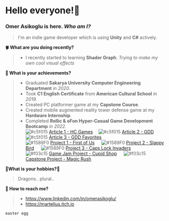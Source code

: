 # Hello everyone!:mage:
### Omer Asikoglu is here. ***Who am I?***
>I'm an indie game developer which is using **Unity** and **C#** actively.

**:four_leaf_clover: What are you doing recently?**
>- I recently started to learning **Shader Graph**. _Trying to make my own cool visual effects_

**:rainbow: What is your achievements?**
>- Graduated **Sakarya University Computer Engineering Department** _in 2020._
>- Took **C1 English Certificate** from **American Cultural School** _in 2019._
>- Created PC platformer game at my **Capstone Course**.
>- Created mobile augmented reality tower defense game at my **Hardware Internship**.
>- Completed **Rollic & oFon Hyper-Casual Game Development Bootcamp** _in 2022._
<br> ![#c5f015](https://via.placeholder.com/15/c5f015/000000?text=+) [Article 1 - HC Games](https://drive.google.com/file/d/1eHmsuyqpdO4nrmYG2zQ_ZEYlxum4Fv_f/view)
&emsp;![#c5f015](https://via.placeholder.com/15/c5f015/000000?text=+) [Article 2 - GDD](https://drive.google.com/file/d/162YmPytyYFBvxmrFhnuZNb8bZWpVfji8/view)
&emsp;![#c5f015](https://via.placeholder.com/15/c5f015/000000?text=+) [Article 3 - GDD Favorites](https://drive.google.com/file/d/1sJpPvig2I45WApjglh_O9WEPux71u_o5/view)
<br> ![#1589F0](https://via.placeholder.com/15/1589F0/000000?text=+) [Project 1 - First of Us](https://github.com/KodluyoruzDev147/H3-OmerAsikoglu-FirstOfUs)
&emsp; ![#1589F0](https://via.placeholder.com/15/1589F0/000000?text=+) [Project 2 - Slappy Bird](https://github.com/Rollic-oFON-Game-Development-Bootcamp/flappy-bird-omerasikoglu)
&emsp; ![#1589F0](https://via.placeholder.com/15/1589F0/000000?text=+) [Project 3 - Caps Lock Invaders](https://github.com/Rollic-oFON-Game-Development-Bootcamp/space-invaders-omerasikoglu.git)
<br> ![#f03c15](https://via.placeholder.com/15/f03c15/000000?text=+) [Game Jam Project - Cupid Shop](https://github.com/SenaCelebi/Rollic-Bootcamp-Game-Jam.git)
&emsp; ![#f03c15](https://via.placeholder.com/15/f03c15/000000?text=+) [Capstone Project - Magic Rush](https://github.com/omerasikoglu/Capstone-Runner)

**:dragon_face:What is your hobbies?:dragon_face:**
> Dragons.. plural..

**:tropical_fish: How to reach me?**
>- https://www.linkedin.com/in/omerasikoglu/
>- https://martelius.itch.io

``` diff
easter egg
```
